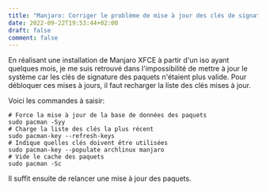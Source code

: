 ```yaml
---
title: "Manjaro: Corriger le problème de mise à jour des clés de signatures"
date: 2022-09-22T19:53:44+02:00
draft: false
comment: false
---
```


En réalisant une installation de Manjaro XFCE à partir d'un iso ayant quelques mois, je me suis retrouvé dans l'impossibilité de mettre à jour le système car les clés de signature des paquets n'étaient plus valide. Pour débloquer ces mises à jours, il faut recharger la liste des clés mises à jour.

Voici les commandes à saisir:

```shell
# Force la mise à jour de la base de données des paquets
sudo pacman -Syy  
# Charge la liste des clés la plus récent
sudo pacman-key --refresh-keys
# Indique quelles clés doivent être utilisées
sudo pacman-key --populate archlinux manjaro
# Vide le cache des paquets
sudo pacman -Sc
```

Il suffit ensuite de relancer une mise à jour des paquets.
